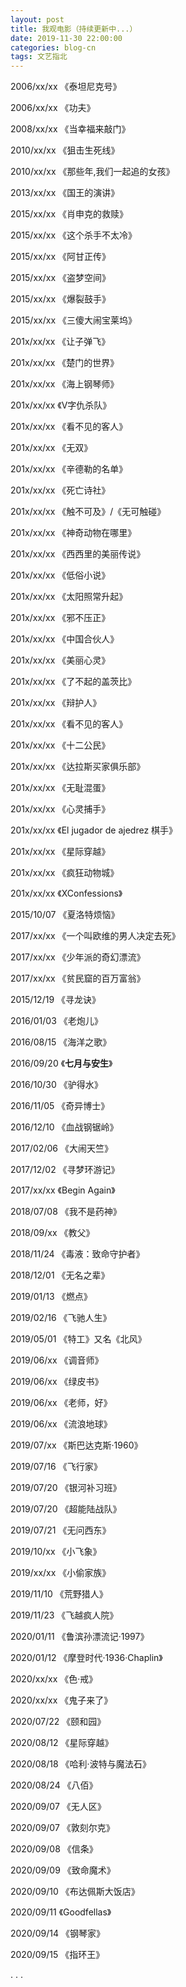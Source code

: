 ```yaml
---
layout: post
title: 我观电影（持续更新中...）
date: 2019-11-30 22:00:00
categories: blog-cn
tags: 文艺指北
--- 
```


2006/xx/xx  《泰坦尼克号》

2006/xx/xx  《功夫》

2008/xx/xx  《当幸福来敲门》

2010/xx/xx  《狙击生死线》

2010/xx/xx  《那些年,我们一起追的女孩》

2013/xx/xx  《国王的演讲》

2015/xx/xx  《肖申克的救赎》

2015/xx/xx  《这个杀手不太冷》

2015/xx/xx  《阿甘正传》

2015/xx/xx  《盗梦空间》

2015/xx/xx  《爆裂鼓手》

2015/xx/xx  《三傻大闹宝莱坞》

201x/xx/xx  《让子弹飞》

201x/xx/xx  《楚门的世界》

201x/xx/xx  《海上钢琴师》

201x/xx/xx  《V字仇杀队》

201x/xx/xx  《看不见的客人》

201x/xx/xx  《无双》

201x/xx/xx  《辛德勒的名单》

201x/xx/xx  《死亡诗社》

201x/xx/xx  《触不可及》/《无可触碰》

201x/xx/xx  《神奇动物在哪里》

201x/xx/xx  《西西里的美丽传说》

201x/xx/xx  《低俗小说》

201x/xx/xx  《太阳照常升起》

201x/xx/xx  《邪不压正》

201x/xx/xx  《中国合伙人》

201x/xx/xx  《美丽心灵》

201x/xx/xx  《了不起的盖茨比》

201x/xx/xx  《辩护人》

201x/xx/xx  《看不见的客人》

201x/xx/xx  《十二公民》

201x/xx/xx  《达拉斯买家俱乐部》

201x/xx/xx  《无耻混蛋》

201x/xx/xx  《心灵捕手》

201x/xx/xx  《El jugador de ajedrez 棋手》

201x/xx/xx  《星际穿越》

201x/xx/xx  《疯狂动物城》

201x/xx/xx  《XConfessions》

2015/10/07  《夏洛特烦恼》

2017/xx/xx  《一个叫欧维的男人决定去死》

2017/xx/xx  《少年派的奇幻漂流》

2017/xx/xx  《贫民窟的百万富翁》

2015/12/19  《寻龙诀》

2016/01/03  《老炮儿》

2016/08/15  《海洋之歌》

2016/09/20  《**七月与安生**》

2016/10/30  《驴得水》

2016/11/05  《奇异博士》

2016/12/10  《血战钢锯岭》

2017/02/06  《大闹天竺》

2017/12/02  《寻梦环游记》

2017/xx/xx  《Begin Again》

2018/07/08  《我不是药神》

2018/09/xx  《教父》

2018/11/24  《毒液：致命守护者》

2018/12/01  《无名之辈》

2019/01/13  《燃点》

2019/02/16  《飞驰人生》

2019/05/01  《特工》又名《北风》

2019/06/xx  《调音师》

2019/06/xx  《绿皮书》

2019/06/xx  《老师，好》

2019/06/xx  《流浪地球》

2019/07/xx  《斯巴达克斯·1960》

2019/07/16  《飞行家》

2019/07/20  《银河补习班》

2019/07/20  《超能陆战队》

2019/07/21  《无问西东》

2019/10/xx  《小飞象》

2019/xx/xx  《小偷家族》

2019/11/10  《荒野猎人》

2019/11/23  《飞越疯人院》

2020/01/11  《鲁滨孙漂流记·1997》

2020/01/12  《摩登时代·1936·Chaplin》

2020/xx/xx  《色·戒》

2020/xx/xx  《鬼子来了》

2020/07/22  《颐和园》

2020/08/12  《星际穿越》

2020/08/18  《哈利·波特与魔法石》

2020/08/24  《八佰》

2020/09/07  《无人区》

2020/09/07  《敦刻尔克》

2020/09/08  《信条》

2020/09/09  《致命魔术》

2020/09/10  《布达佩斯大饭店》

2020/09/11  《Goodfellas》

2020/09/14  《钢琴家》

2020/09/15  《指环王》

. . .